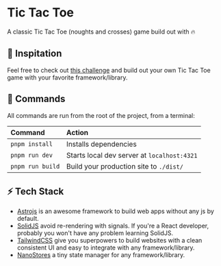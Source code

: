 # Tic Tac Toe

A classic Tic Tac Toe (noughts and crosses) game build out with 🔥

## 🚀 Inspitation

Feel free to check out [this challenge](https://www.frontendmentor.io/challenges/tic-tac-toe-game-Re7ZF_E2v) and build out your own Tic Tac Toe game with your favorite framework/library. 

## 🧞 Commands

All commands are run from the root of the project, from a terminal:

| Command                    | Action                                           |
| :------------------------  | :----------------------------------------------- |
| `pnpm install`             | Installs dependencies                            |
| `pnpm run dev`             | Starts local dev server at `localhost:4321`      |
| `pnpm run build`           | Build your production site to `./dist/`          |

## ⚡️ Tech Stack

- [Astrojs](https://astro.build/) is an awesome framework to build web apps without any js by default.
- [SolidJS](https://docs.solidjs.com/) avoid re-rendering with signals. If you're a React developer, probably you won't have any problem learning SolidJS.
- [TailwindCSS](https://tailwindcss.com/) give you superpowers to build websites with a clean consistent UI and easy to integrate with any framework/library.
- [NanoStores](https://github.com/nanostores/nanostores) a tiny state manager for any framework/library.